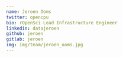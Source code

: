```yaml
---
name: Jeroen Ooms
twitter: opencpu
bio: rOpenSci Lead Infrastructure Engineer
linkedin: datajeroen
github: jeroen
gitlab: jeroen
img: img/team/jeroen_ooms.jpg
---
```


